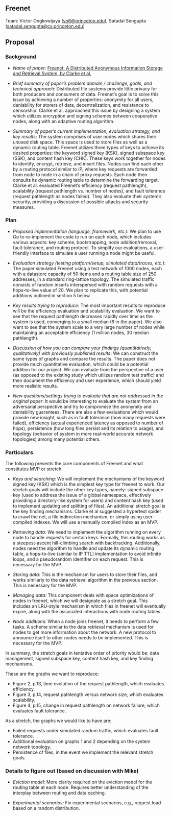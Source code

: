 ## Freenet

Team: Victor Ongkowijaya (vo6@princeton.edu), Satadal Sengupta
(satadal.sengupta@cs.princeton.edu)
 
## Proposal

### Background
 
- _Name of paper_: [Freenet: A Distributed Anonymous Information Storage and
Retrieval System, by Clarke et al.](http://homepage.divms.uiowa.edu/~ghosh/freenet.pdf)

- _Brief summary of paper’s problem domain / challenge, goals, and technical
approach_: Distributed file systems provide little privacy for both producers
and consumers of data. Freenet’s goal is to solve this issue by achieving a
number of properties: anonymity for all users, deniability for storers of data,
decentralization, and resistance to censorship. Clarke et al. approached this
issue by designing a system which utilizes encryption and signing schemes
between cooperative nodes, along with an adaptive routing algorithm. 

- _Summary of paper’s current implementation, evaluation strategy, and key
results_: The system comprises of user nodes which shares their unused disk
space. This space is used to store files as well as a dynamic routing table.
Freenet utilizes three types of keys to achieve its desired properties: the
keyword signed key (KSK), signed subspace key (SSK), and content hash key
(CHK). These keys work together for nodes to identify, encrypt, retrieve, and
insert files. Nodes can find each other by a routing protocol similar to IP,
where key requests are forwarded from node to node in a chain of proxy
requests. Each node then consults its dynamic routing table to determine the
forwarding target. Clarke et al. evaluated Freenet’s efficiency (request
pathlength), scalability (request pathlength vs. number of nodes), and fault
tolerance (request pathlength as nodes failed). They also evaluate their
system’s security, providing a discussion of possible attacks and security
measures.

### Plan
 
- _Proposed implementation (language, framework, etc.)_: We plan to use Go to
re-implement the code to run on each node, which includes various aspects: key
scheme, bootstrapping, node addition/removal, fault tolerance, and routing
protocol. To simplify our evaluations, a user-friendly interface to simulate a
user running a node might be useful.

- _Evaluation strategy (testing platform/setup, simulated data/traces, etc.)_:
The paper simulated Freenet using a test network of 1000 nodes, each with a
datastore capacity of 50 items and a routing table size of 250 addresses, in a
standard ring-lattice topology. The simulated traffic consists of random
inserts interspersed with random requests with a hops-to-live value of 20. We
plan to replicate this, with potential additions outlined in section 5 below.

- _Key results trying to reproduce_: The most important results to reproduce will
be the efficiency evaluation and scalability evaluation. We want to see that
the request pathlength decreases rapidly over time as the system is used,
converging to a small median (6 in the paper). We also want to see that the
system scale to a very large number of nodes while maintaining an acceptable
efficiency (1 million nodes, 30 median pathlength).

- _Discussion of how you can compare your findings (quantitatively,
qualitatively) with previously published results_: We can construct the same
types of graphs and compare the results. The paper does not provide much
quantitative evaluation, which could be a potential addition for our project.
We can evaluate from the perspective of a user (as opposed to the existing
study which utilizes random test traffic) and then document the efficiency and
user experience, which should yield more realistic results.

- _New questions/settings trying to evaluate that are not addressed in the
original paper_: It would be interesting to evaluate the system from an
adversarial perspective and try to compromise the anonymity and deniability
guarantees. There are also a few evaluations which would provide new insight,
such as in fault tolerance (how many requests were failed), efficiency (actual
experienced latency as opposed to number of hops), persistence (how long files
persist and its relation to usage), and topology (behavior of system in more
real-world accurate network topologies) among many potential others.

### Particulars

The following presents the core components of Freenet and what constitutes MVP or stretch.

- _Keys and searching:_ We will implement the mechanisms of the keyword signed key (KSK) which is the simplest key type for freenet to work. Our stretch goals will include the other key types, namely: signed subspace key (used to address the issue of a global namespace, effectively providing a directory-like system for users) and content hash key (used to implement updating and splitting of files). An additional stretch goal is the key finding mechanisms. Clarke et al suggested a hypertext spider to crawl the net, a file indirection mechanism, or simply using user-compiled indexes. We will use a manually compiled index as an MVP. 

- _Retrieving data:_ We need to implement the algorithm running on every node to handle requests for certain keys. Formally, this routing works as a steepest-ascent hill-climbing search with backtracking. Additionally, nodes need the algorithm to handle and update its dynamic routing table, a hops-to-live (similar to IP TTL) implementation to avoid infinite loops, and a pseudorandom identifier on each request. This is necessary for the MVP.

- _Storing data:_ This is the mechanism for users to store their files, and works similarly to the data retrieval algorithm in the previous section. This is necessary for the MVP.

- _Managing data:_ This component deals with space optimizations of nodes in freenet, which we will designate as a stretch goal. This includes an LRU-style mechanism in which files in freenet will eventually expire, along with the associated interactions with node routing tables. 

- _Node additions:_ When a node joins freenet, it needs to perform a few tasks. A scheme similar to the data retrieval mechanism is used for nodes to get more information about the network. A new protocol to announce itself to other nodes needs to be implemented. This is necessary for the MVP.

In summary, the stretch goals in tentative order of priority would be: data management, signed subspace key, content hash key, and key finding mechanisms.

These are the graphs we want to reproduce:

- Figure 2, p.13, time evolution of the request pathlength, which evaluates efficiency.
- Figure 3, p.14, request pathlength versus network size, which evaluates scalability.
- Figure 4, p.15, change in request pathlength on network failure, which evaluates fault tolerance.

As a stretch, the graphs we would like to have are: 

- Failed requests under simulated random traffic, which evaluates fault tolerance.
- Additional evaluation on graphs 1 and 2 depending on the system network topology.
- Persistence of files, in the event we implement the relevant stretch goals.

### Details to figure out (based on discussion with Mike)

- _Eviction model:_ More clarity required on the eviction model for the routing table at each node. Requires better understanding of the interplay between routing and data caching.

- _Experimental scenarios:_ Fix experimental scenarios, e.g., request load based on a random distribution.
